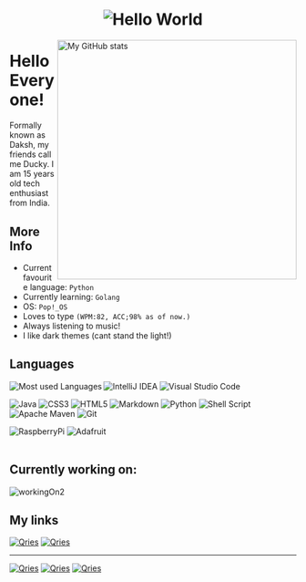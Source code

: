 <h1 align=center><img src="https://readme-typing-svg.herokuapp.com/?font=jetbrains+mono&color=000097&size=22&center=true&vCenter=true&lines=echo%20%27Hello%20World!%27;This%20is%20Ducky's%20GitHub!;Linux%2C+Bash%2C+Python;Java%2C+Golang%2C+MD;;" alt="Hello World"></h1>

<img src="https://github-readme-stats.vercel.app/api?username=TheDucky&show_icons=true&theme=nord" alt="My GitHub stats" width=420px align=right>

# Hello Everyone!

Formally known as Daksh, my friends call me Ducky. I am 15 years old tech enthusiast from India.

## More Info
* Current favourite language: `Python`
* Currently learning: `Golang`
* OS: `Pop!_OS`
* Loves to type `(WPM:82, ACC;98% as of now.)`
* Always listening to music!
* I like dark themes (cant stand the light!)

## Languages 

<img src="https://github-readme-stats.vercel.app/api/top-langs/?username=TheDucky&layout=compact&theme=nord&langs_count=12" alt="Most used Languages" align="left">

![IntelliJ IDEA](https://img.shields.io/badge/IntelliJIDEA-000000.svg?style=for-the-badge&logo=intellij-idea&logoColor=white)
![Visual Studio Code](https://img.shields.io/badge/Visual%20Studio%20Code-0078d7.svg?style=for-the-badge&logo=visual-studio-code&logoColor=white)

![Java](https://img.shields.io/badge/java-%23ED8B00.svg?style=for-the-badge&logo=java&logoColor=white)
![CSS3](https://img.shields.io/badge/css3-%231572B6.svg?style=for-the-badge&logo=css3&logoColor=white)
![HTML5](https://img.shields.io/badge/html5-%23E34F26.svg?style=for-the-badge&logo=html5&logoColor=white)
![Markdown](https://img.shields.io/badge/markdown-%23000000.svg?style=for-the-badge&logo=markdown&logoColor=white)
![Python](https://img.shields.io/badge/python-3670A0?style=for-the-badge&logo=python&logoColor=ffdd54)
![Shell Script](https://img.shields.io/badge/shell_script-%23121011.svg?style=for-the-badge&logo=gnu-bash&logoColor=white)
![Apache Maven](https://img.shields.io/badge/Apache%20Maven-C71A36?style=for-the-badge&logo=Apache%20Maven&logoColor=white)
![Git](https://img.shields.io/badge/git-%23F05033.svg?style=for-the-badge&logo=git&logoColor=white)

![RaspberryPi](https://img.shields.io/badge/Raspberry%20Pi-A22846?style=for-the-badge&logo=Raspberry%20Pi&logoColor=white)
![Adafruit](https://img.shields.io/badge/adafruit-000000?style=for-the-badge&logo=adafruit&logoColor=white) <br/> <br/> 

## Currently working on:

<img src="https://github-readme-stats.vercel.app/api/pin/?username=TheDucky&repo=Learning-Golang&theme=nord" alt="workingOn2">


## My links 

<a href="https://open.spotify.com/user/fnwptjr7y693b5rsh0xcj933r?si=e3d970279f9a4c05" target="_blank">
         <img alt="Qries" src="https://img.shields.io/badge/Spotify-1ED760?&style=for-the-badge&logo=spotify&logoColor=white"></a>
        
<a href="https://www.reddit.com/user/mouZe512" target="_blank">
         <img alt="Qries" src="https://img.shields.io/badge/Reddit-FF4500?style=for-the-badge&logo=reddit&logoColor=white"></a>   

<hr>
         
<a href="https://theducky.github.io/jSnip-API/" target="_blank">
         <img alt="Qries" src="https://img.shields.io/static/v1?label=jSnip-API&message=Check%20it%20Out!&color=orange?style=for-the-badge&logo=appveyor"></a>
         
<a href="https://theducky.github.io/HelloWorld-API/" target="_blank">
         <img alt="Qries" src="https://img.shields.io/static/v1?label=HelloWorld!-API&message=Check%20it%20Out!&color=orange?style=for-the-badge&logo=appveyor"></a>
         
<a href="https://theducky.github.io/Html-Basics/" target="_blank">
         <img alt="Qries" src="https://img.shields.io/static/v1?label=HTML basics&message=Check%20it%20Out!&color=orange?style=for-the-badge&logo=appveyor"></a>
         
